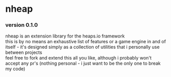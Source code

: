# nheap
### version 0.1.0

nheap is an extension library for the heaps.io framework  
this is by no means an exhaustive list of features or a game engine in and of itself - it's designed simply as a collection of utilities that i personally use between projects  
feel free to fork and extend this all you like, although i probably won't accept any pr's (nothing personal - i just want to be the only one to break my code)  